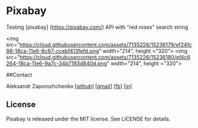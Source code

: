# Pixabay

Testing [pixabay] (https://pixabay.com/) API with "red roses" search string

<img src="https://cloud.githubusercontent.com/assets/7135226/15236179/ef24fc88-18ca-11e6-8c67-ccebf413fefd.png" width="214", height ="320">  <img src="https://cloud.githubusercontent.com/assets/7135226/15236180/ef4c6264-18ca-11e6-9a7c-34b7193d840d.png" width="214", height ="320">


##Contact

Aleksandr Zaporozhchenko
[[github]](https://github.com/Maxatma)  [[gmail]](mailto:maxatma.ids@gmail.com)  [[fb]](https://www.facebook.com/profile.php?id=100008291260780)  [[in]](https://www.linkedin.com/in/maxatma/)


## License

Pixabay is released under the MIT license. See LICENSE for details.
